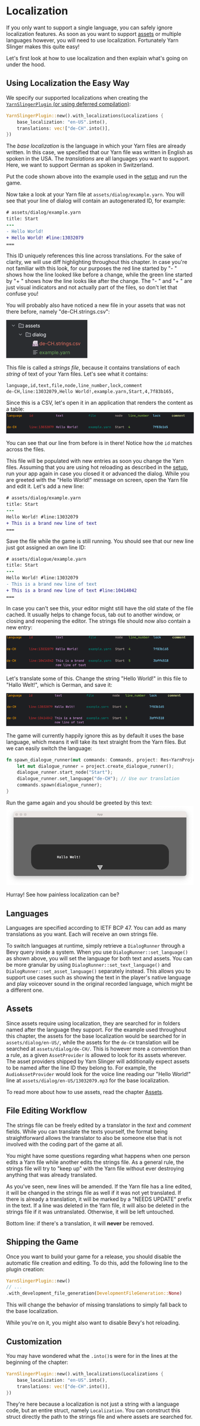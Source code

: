 # Localization

If you only want to support a single language, you can safely ignore localization features.
As soon as you want to support [assets](assets.md) or multiple languages however, you will need to use localization.
Fortunately Yarn Slinger makes this quite easy!

Let's first look at how to use localization and then explain what's going on under the hood.

## Using Localization the Easy Way

We specify our supported localizations when creating the [`YarnSlingerPlugin` (or using deferred compilation)](compiling_yarn_files.md):

```rust
YarnSlingerPlugin::new().with_localizations(Localizations {
    base_localization: "en-US".into(),
    translations: vec!["de-CH".into()],
})
```

The *base localization* is the language in which your Yarn files are already written. 
In this case, we specified that our Yarn file was written in English as spoken in the USA.
The *translations* are all languages you want to support. Here, we want to support German as spoken in Switzerland.

Put the code shown above into the example used in the [setup](setup.md) and run the game. 

Now take a look at your Yarn file at `assets/dialog/example.yarn`. 
You will see that your line of dialog will contain an autogenerated ID, for example:
```diff
# assets/dialog/example.yarn
title: Start
---
- Hello World!
+ Hello World! #line:13032079 
===
```
This ID uniquely references this line across translations.
For the sake of clarity, we will use diff highlighting throughout this chapter.
In case you're not familiar with this look, for our purposes the red line started by "- " shows how the line looked like before a change,
while the green line started by "+ " shows how the line looks like after the change. The "- " and "+ " are just visual indicators and not actually part
of the files, so don't let that confuse you!

You will probably also have noticed a new file in your assets that was not there before, namely "de-CH.strings.csv":

![strings_file_generated.png](strings_file_generated.png)

This file is called a *strings file*, because it contains translations of each *string* of text of your Yarn files.
Let's see what it contains:

```csv
language,id,text,file,node,line_number,lock,comment
de-CH,line:13032079,Hello World!,example.yarn,Start,4,7f83b165,
```

Since this is a CSV, let's open it in an application that renders the content as a table:
![strings_file_new.png](strings_file_new.png)

You can see that our line from before is in there! Notice how the `id` matches across the files.

This file will be populated with new entries as soon you change the Yarn files. Assuming that you
are using hot reloading as described in the [setup](setup.md), run your app again in case you closed it or advanced the dialog.
While you are greeted with the "Hello World!" message on screen, open the Yarn file and edit it. Let's add a new line:

```diff
# assets/dialog/example.yarn
title: Start
---
Hello World! #line:13032079 
+ This is a brand new line of text
===
```

Save the file while the game is still running. You should see that our new line just got assigned an own line ID:

```diff
# assets/dialogue/example.yarn
title: Start
---
Hello World! #line:13032079
- This is a brand new line of text
+ This is a brand new line of text #line:10414042 
===
```
In case you can't see this, your editor might still have the old state of the file cached. It usually helps to change focus, tab out to another window, or closing and reopening the editor.
The strings file should now also contain a new entry:

![strings_file_another_line.png](strings_file_another_line.png)

Let's translate some of this. Change the string "Hello World!" in this file to "Hallo Welt!", which is German, and save it:

![strings_file_translated.png](strings_file_translated.png)

The game will currently happily ignore this as by default it uses the base language, which means it will take
its text straight from the Yarn files. But we can easily switch the language:

```rust
fn spawn_dialogue_runner(mut commands: Commands, project: Res<YarnProject>) {
    let mut dialogue_runner = project.create_dialogue_runner();
    dialogue_runner.start_node("Start");
    dialogue_runner.set_language("de-CH"); // Use our translation
    commands.spawn(dialogue_runner);
}
```

Run the game again and you should be greeted by this text: 
![translated_line.png](translated_line.png)

Hurray! See how painless localization can be?

## Languages

Languages are specified according to IETF BCP 47.
You can add as many translations as you want. Each will receive an own strings file. 

To switch languages at runtime, simply retrieve a `DialogRunner` through a Bevy query inside a system.
When you use `DialogRunner::set_language()` as shown above, you will set the language for both text and assets.
You can be more granular by using `DialogRunner::set_text_language()` and `DialogRunner::set_asset_language()` separately instead.
This allows you to support use cases such as showing the text in the player's native language and play voiceover sound in the original recorded language, which might be a different one.

## Assets

Since assets require using localization, they are searched for in folders named after the language they support. 
For the example used throughout this chapter, the assets for the base localization would be searched for in `assets/dialog/en-US/`, while the assets for the `de-CH` 
translation will be searched at `assets/dialog/de-CH/`. This is however more a convention than a rule, as a given `AssetProvider` is allowed to look for its assets wherever.
The asset providers shipped by Yarn Slinger will additionally expect assets to be named after the line ID they belong to. For example, the `AudioAssetProvider` would look for the
voice line reading our "Hello World!" line at `assets/dialog/en-US/13032079.mp3` for the base localization.

To read more about how to use assets, read the chapter [Assets](./assets.md).

## File Editing Workflow

The strings file can be freely edited by a translator in the *text* and *comment* fields. 
While you can translate the texts yourself, the format being straightforward allows the translator to also be someone else that is not involved with the coding part of the game at all.

You might have some questions regarding what happens when one person edits a Yarn file while another edits the strings file. As a general rule,
the strings file will try to "keep up" with the Yarn file without ever destroying anything that was already translated.  

As you've seen, new lines will be amended. If the Yarn file has a line edited, it will be changed in the strings file as well if it was not yet translated. 
If there is already a translation, it will be marked by a "NEEDS UPDATE" prefix in the text. If a line was deleted in the Yarn file, it will also be deleted
in the strings file if it was untranslated. Otherwise, it will be left untouched. 

Bottom line: if there's a translation, it will **never** be removed.

## Shipping the Game

Once you want to build your game for a release, you should disable the automatic file creation and editing.
To do this, add the following line to the plugin creation:
```rust
YarnSlingerPlugin::new()
// ...
.with_development_file_generation(DevelopmentFileGeneration::None)
```

This will change the behavior of missing translations to simply fall back to the base localization.

While you're on it, you might also want to disable Bevy's hot reloading.

## Customization

You may have wondered what the `.into()`s were for in the lines at the beginning of the chapter:

```rust
YarnSlingerPlugin::new().with_localizations(Localizations {
    base_localization: "en-US".into(),
    translations: vec!["de-CH".into()],
})
```

They're here because a localization is not just a string with a language code, but an entire struct, namely `Localization`.
You can construct this struct directly the path to the strings file and where assets are searched for.

